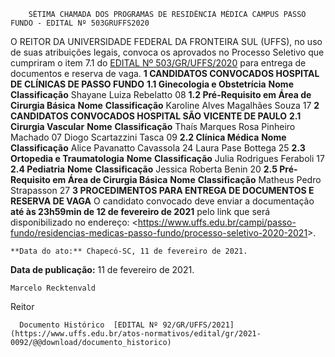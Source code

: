         SÉTIMA CHAMADA DOS PROGRAMAS DE RESIDÊNCIA MÉDICA CAMPUS PASSO FUNDO - EDITAL Nº 503GRUFFS2020  

 O REITOR DA UNIVERSIDADE FEDERAL DA FRONTEIRA SUL (UFFS), no uso de suas atribuições legais, convoca os aprovados no Processo Seletivo que cumpriram o item 7.1 do [EDITAL Nº 503/GR/UFFS/2020](https://www.uffs.edu.br/atos-normativos/edital/gr/2020-0503) para entrega de documentos e reserva de vaga.  **1 CANDIDATOS CONVOCADOS HOSPITAL DE CLÍNICAS DE PASSO FUNDO** **1.1 Ginecologia e Obstetrícia**     **Nome**   **Classificação**     Shayane Luiza Rebelatto   08     **1.2 Pré-Requisito em Área de Cirurgia Básica**     **Nome**   **Classificação**     Karoline Alves Magalhães Souza   17      **2 CANDIDATOS CONVOCADOS HOSPITAL SÃO VICENTE DE PAULO** **2.1 Cirurgia Vascular**     **Nome**   **Classificação**     Thaís Marques Rosa Pinheiro Machado   07     Diogo Scartazzini Tasca   09     **2.2 Clínica Médica**     **Nome**   **Classificação**     Alice Pavanatto Cavassola   24     Laura Pase Bottega   25     **2.3 Ortopedia e Traumatologia**     **Nome**   **Classificação**     Julia Rodrigues Feraboli   17     **2.4 Pediatria**     **Nome**   **Classificação**     Jessica Roberta Benin   20     **2.5 Pré-Requisito em Área de Cirurgia Básica**     **Nome**   **Classificação**     Matheus Pedro Strapasson   27      **3 PROCEDIMENTOS PARA ENTREGA DE DOCUMENTOS E RESERVA DE VAGA** O candidato convocado deve enviar a documentação **até às 23h59min de 12 de fevereiro de 2021** pelo link que será disponibilizado no endereço: <<https://www.uffs.edu.br/campi/passo-fundo/residencias-medicas-passo-fundo/processo-seletivo-2020-2021>>.

    **Data do ato:** Chapecó-SC, 11 de fevereiro de 2021.   
 **Data de publicação:**  11 de fevereiro de 2021. 

    Marcelo Recktenvald   
 Reitor 

      Documento Histórico  [EDITAL Nº 92/GR/UFFS/2021](https://www.uffs.edu.br/atos-normativos/edital/gr/2021-0092/@@download/documento_historico)     
      
